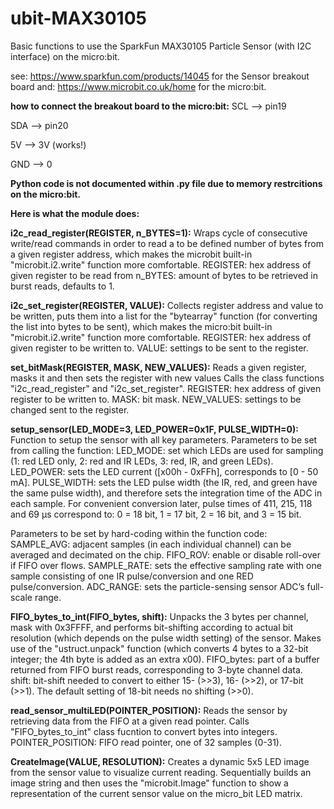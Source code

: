 # ubit-MAX30105
Basic functions to use the SparkFun MAX30105 Particle Sensor (with I2C interface) on the micro:bit.

see: https://www.sparkfun.com/products/14045 for the Sensor breakout board
and: https://www.microbit.co.uk/home for the micro:bit.

**how to connect the breakout board to the micro:bit:**
SCL --> pin19

SDA --> pin20

5V --> 3V (works!)

GND --> 0


**Python code is not documented within .py file due to memory restrcitions on the micro:bit.**

**Here is what the module does:**

**i2c_read_register(REGISTER, n_BYTES=1):**
Wraps cycle of consecutive write/read commands in order to read a to be defined number of bytes from a given register address,
which makes the microbit built-in "microbit.i2.write" function more comfortable. REGISTER: hex address of given register to be read from n_BYTES: amount of bytes to be retrieved in burst reads, defaults to 1.

**i2c_set_register(REGISTER, VALUE):**
Collects register address and value to be written, puts them into a list for the "bytearray" function (for converting the
list into bytes to be sent), which makes the micro:bit built-in "microbit.i2.write" function more comfortable.
REGISTER: hex address of given register to be written to. VALUE: settings to be sent to the register.

**set_bitMask(REGISTER, MASK, NEW_VALUES):**
Reads a given register, masks it and then sets the register with new values Calls the class functions "i2c_read_register" and "i2c_set_register". REGISTER: hex address of given register to be written to. MASK: bit mask. NEW_VALUES: settings to be changed sent to the register.

**setup_sensor(LED_MODE=3, LED_POWER=0x1F, PULSE_WIDTH=0):**
Function to setup the sensor with all key parameters. Parameters to be set from calling the function:
LED_MODE: set which LEDs are used for sampling (1: red LED only, 2: red and IR LEDs, 3: red, IR, and green LEDs).
LED_POWER: sets the LED current ([x00h - 0xFFh], corresponds to [0 - 50 mA]. PULSE_WIDTH: sets the LED pulse width (the IR, red, and green have the same pulse width), and therefore sets the integration time of the ADC in each sample. For convenient      conversion later, pulse times of 411, 215, 118 and 69 µs correspond to: 0 = 18 bit, 1 = 17 bit, 2 = 16 bit, and 3 = 15 bit.

Parameters to be set by hard-coding within the function code:
SAMPLE_AVG: adjacent samples (in each individual channel) can be averaged and decimated on the chip. FIFO_ROV: enable or disable roll-over if FIFO over flows. SAMPLE_RATE: sets the effective sampling rate with one sample consisting of one IR pulse/conversion and one RED pulse/conversion. ADC_RANGE: sets the particle-sensing sensor ADC’s full-scale range.

**FIFO_bytes_to_int(FIFO_bytes, shift):**
Unpacks the 3 bytes per channel, mask with 0x3FFFF, and performs bit-shifting according to actual bit resolution
(which depends on the pulse width setting) of the sensor. Makes use of the "ustruct.unpack" function (which converts
4 bytes to a 32-bit integer; the 4th byte is added as an extra x00). FIFO_bytes: part of a buffer returned from FIFO burst reads, corresponding to 3-byte channel data. shift: bit-shift needed to convert to either 15- (>>3), 16- (>>2), or 17-bit (>>1).
The default setting of 18-bit needs no shifting (>>0).

**read_sensor_multiLED(POINTER_POSITION):**
Reads the sensor by retrieving data from the FIFO at a given read pointer. Calls "FIFO_bytes_to_int" class fucntion to convert bytes into integers. POINTER_POSITION: FIFO read pointer, one of 32 samples (0-31).

**CreateImage(VALUE, RESOLUTION):**
Creates a dynamic 5x5 LED image from the sensor value to visualize current reading. Sequentially builds an image string and then uses the "microbit.Image" function to show a representation of the current sensor value on the micro_bit LED matrix.
